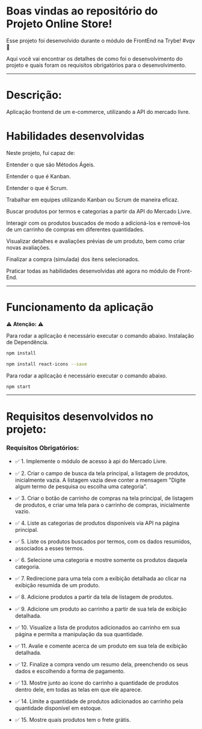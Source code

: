 # Boas vindas ao repositório do Projeto Online Store!

Esse projeto foi desenvolvido durante o módulo de FrontEnd na Trybe! #vqv 🚀

Aqui você vai encontrar os detalhes de como foi o desenvolvimento do projeto e quais foram os requisitos obrigatórios para o desenvolvimento.

---
# Descrição:
Aplicação frontend de um e-commerce, utilizando a API do mercado livre.

# Habilidades desenvolvidas

Neste projeto, fui capaz de:

Entender o que são Métodos Ágeis.

Entender o que é Kanban.

Entender o que é Scrum.

Trabalhar em equipes utilizando Kanban ou Scrum de maneira eficaz.

Buscar produtos por termos e categorias a partir da API do Mercado Livre.

Interagir com os produtos buscados de modo a adicioná-los e removê-los de um carrinho de compras em diferentes quantidades.

Visualizar detalhes e avaliações prévias de um produto, bem como criar novas avaliações.

Finalizar a compra (simulada) dos itens selecionados.

Praticar todas as habilidades desenvolvidas até agora no módulo de Front-End.

---

# Funcionamento da aplicação

⚠ **Atenção:** ⚠

Para rodar a aplicação é necessário executar o comando abaixo.
Instalação de Dependência.
```sh
npm install
```
```sh
npm install react-icons --save
```
Para rodar a aplicação é necessário executar o comando abaixo.
```sh
npm start
```
---
# Requisitos desenvolvidos no projeto:
### Requisitos Obrigatórios:

- ✅ 1. Implemente o módulo de acesso à api do Mercado Livre.
- ✅ 2. Criar o campo de busca da tela principal, a listagem de produtos, inicialmente vazia. A listagem vazia deve conter a mensagem "Digite algum termo de pesquisa ou escolha uma categoria".

- ✅ 3. Criar o botão de carrinho de compras na tela principal, de listagem de produtos, e criar uma tela para o carrinho de compras, inicialmente vazio.

- ✅ 4. Liste as categorias de produtos disponíveis via API na página principal.

- ✅ 5. Liste os produtos buscados por termos, com os dados resumidos, associados a esses termos.
- ✅ 6. Selecione uma categoria e mostre somente os produtos daquela categoria.
- ✅ 7. Redirecione para uma tela com a exibição detalhada ao clicar na exibição resumida de um produto.
- ✅ 8. Adicione produtos a partir da tela de listagem de produtos.
- ✅ 9. Adicione um produto ao carrinho a partir de sua tela de exibição detalhada.
- ✅ 10. Visualize a lista de produtos adicionados ao carrinho em sua página e permita a manipulação da sua quantidade. 
- ✅ 11. Avalie e comente acerca de um produto em sua tela de exibição detalhada.
- ✅ 12. Finalize a compra vendo um resumo dela, preenchendo os seus dados e escolhendo a forma de pagamento.
- ✅ 13. Mostre junto ao ícone do carrinho a quantidade de produtos dentro dele, em todas as telas em que ele aparece.
- ✅ 14. Limite a quantidade de produtos adicionados ao carrinho pela quantidade disponível em estoque.
- ✅ 15. Mostre quais produtos tem o frete grátis.
